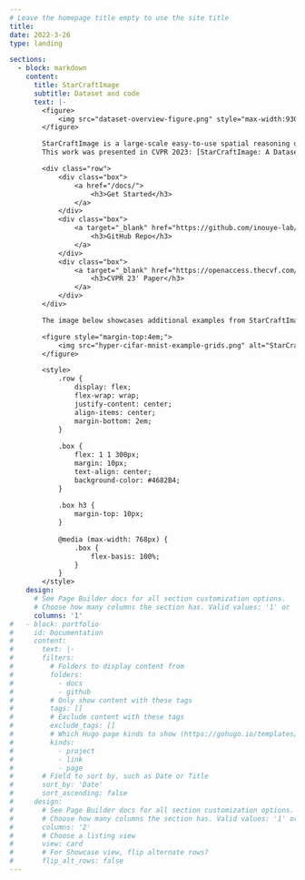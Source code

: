 ```yaml
---
# Leave the homepage title empty to use the site title
title:
date: 2022-3-26
type: landing

sections:
  - block: markdown
    content:
      title: StarCraftImage
      subtitle: Dataset and code 
      text: |-
        <figure>
            <img src="dataset-overview-figure.png" style="max-width:930px;" alt="Dataset Overview Figure">
        </figure>

        StarCraftImage is a large-scale easy-to-use spatial reasoning dataset that includes 3.6 million images that summarize 10-second windows of human-played matches from the StarCraft II video game.
        This work was presented in CVPR 2023: [StarCraftImage: A Dataset For Prototyping Spatial Reasoning Methods For Multi-Agent Environments](https://openaccess.thecvf.com/content/CVPR2023/html/Kulinski_StarCraftImage_A_Dataset_for_Prototyping_Spatial_Reasoning_Methods_for_Multi-Agent_CVPR_2023_paper.html)

        <div class="row">
            <div class="box">
                <a href="/docs/">
                    <h3>Get Started</h3>
                </a>
            </div>
            <div class="box">
                <a target="_blank" href="https://github.com/inouye-lab/starcraftimage">
                    <h3>GitHub Repo</h3>
                </a>
            </div>
            <div class="box">
                <a target="_blank" href="https://openaccess.thecvf.com/content/CVPR2023/papers/Kulinski_StarCraftImage_A_Dataset_for_Prototyping_Spatial_Reasoning_Methods_for_Multi-Agent_CVPR_2023_paper.pdf">
                    <h3>CVPR 23' Paper</h3>
                </a>
            </div>
        </div>

        The image below showcases additional examples from StarCraftImage including the hyperspectral format that includes all unit type information at a resolution of 64 x 64 (left), the RGB format that matches CIFAR10 at a resolution of 32 x 32 (middle) and the grayscale format that matches MNIST at a resolution of 28 x 28.

        <figure style="margin-top:4em;">
            <img src="hyper-cifar-mnist-example-grids.png" alt="StarCraftImage Additional Examples">
        </figure>

        <style>
            .row {
                display: flex;
                flex-wrap: wrap;
                justify-content: center;
                align-items: center;
                margin-bottom: 2em;
            }
            
            .box {
                flex: 1 1 300px;
                margin: 10px;
                text-align: center;
                background-color: #4682B4;
            }
            
            .box h3 {
                margin-top: 10px;
            }
            
            @media (max-width: 768px) {
                .box {
                    flex-basis: 100%;
                }
            }
        </style>
    design:
      # See Page Builder docs for all section customization options.
      # Choose how many columns the section has. Valid values: '1' or '2'.
      columns: '1'
#   - block: portfolio
#     id: Documentation
#     content:
#       text: |-
#       filters:
#         # Folders to display content from
#         folders:
#           - docs
#           - github
#         # Only show content with these tags
#         tags: []
#         # Exclude content with these tags
#         exclude_tags: []
#         # Which Hugo page kinds to show (https://gohugo.io/templates/section-templates/#page-kinds)
#         kinds:
#           - project
#           - link
#           - page
#       # Field to sort by, such as Date or Title
#       sort_by: 'Date'
#       sort_ascending: false
#     design:
#       # See Page Builder docs for all section customization options.
#       # Choose how many columns the section has. Valid values: '1' or '2'.
#       columns: '2'
#       # Choose a listing view
#       view: card
#       # For Showcase view, flip alternate rows?
#       flip_alt_rows: false
---
```

